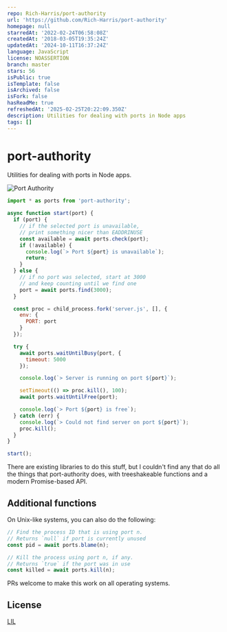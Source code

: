 ```yaml
---
repo: Rich-Harris/port-authority
url: 'https://github.com/Rich-Harris/port-authority'
homepage: null
starredAt: '2022-02-24T06:58:08Z'
createdAt: '2018-03-05T19:35:24Z'
updatedAt: '2024-10-11T16:37:24Z'
language: JavaScript
license: NOASSERTION
branch: master
stars: 56
isPublic: true
isTemplate: false
isArchived: false
isFork: false
hasReadMe: true
refreshedAt: '2025-02-25T20:22:09.350Z'
description: Utilities for dealing with ports in Node apps
tags: []
---
```


# port-authority

Utilities for dealing with ports in Node apps.

![Port Authority](https://user-images.githubusercontent.com/1162160/36995526-4484c6ac-2082-11e8-9158-a3fb960a9586.jpg)

```js
import * as ports from 'port-authority';

async function start(port) {
  if (port) {
    // if the selected port is unavailable,
    // print something nicer than EADDRINUSE
    const available = await ports.check(port);
    if (!available) {
      console.log(`> Port ${port} is unavailable`);
      return;
    }
  } else {
    // if no port was selected, start at 3000
    // and keep counting until we find one
    port = await ports.find(3000);
  }

  const proc = child_process.fork('server.js', [], {
    env: {
      PORT: port
    }
  });

  try {
    await ports.waitUntilBusy(port, {
      timeout: 5000
    });

    console.log(`> Server is running on port ${port}`);

    setTimeout(() => proc.kill(), 100);
    await ports.waitUntilFree(port);

    console.log(`> Port ${port} is free`);
  } catch (err) {
    console.log(`> Could not find server on port ${port}`);
    proc.kill();
  }
}

start();
```

There are existing libraries to do this stuff, but I couldn't find any that do all the things that port-authority does, with treeshakeable functions and a modern Promise-based API.

## Additional functions

On Unix-like systems, you can also do the following:

```js
// Find the process ID that is using port n.
// Returns `null` if port is currently unused
const pid = await ports.blame(n);

// Kill the process using port n, if any.
// Returns `true` if the port was in use
const killed = await ports.kill(n);
```

PRs welcome to make this work on all operating systems.

## License

[LIL](LICENSE)
